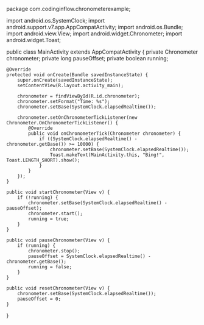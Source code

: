 package com.codinginflow.chronometerexample;

import android.os.SystemClock;
import android.support.v7.app.AppCompatActivity;
import android.os.Bundle;
import android.view.View;
import android.widget.Chronometer;
import android.widget.Toast;

public class MainActivity extends AppCompatActivity {
    private Chronometer chronometer;
    private long pauseOffset;
    private boolean running;

    @Override
    protected void onCreate(Bundle savedInstanceState) {
        super.onCreate(savedInstanceState);
        setContentView(R.layout.activity_main);

        chronometer = findViewById(R.id.chronometer);
        chronometer.setFormat("Time: %s");
        chronometer.setBase(SystemClock.elapsedRealtime());

        chronometer.setOnChronometerTickListener(new Chronometer.OnChronometerTickListener() {
            @Override
            public void onChronometerTick(Chronometer chronometer) {
                if ((SystemClock.elapsedRealtime() - chronometer.getBase()) >= 10000) {
                    chronometer.setBase(SystemClock.elapsedRealtime());
                    Toast.makeText(MainActivity.this, "Bing!", Toast.LENGTH_SHORT).show();
                }
            }
        });
    }

    public void startChronometer(View v) {
        if (!running) {
            chronometer.setBase(SystemClock.elapsedRealtime() - pauseOffset);
            chronometer.start();
            running = true;
        }
    }

    public void pauseChronometer(View v) {
        if (running) {
            chronometer.stop();
            pauseOffset = SystemClock.elapsedRealtime() - chronometer.getBase();
            running = false;
        }
    }

    public void resetChronometer(View v) {
        chronometer.setBase(SystemClock.elapsedRealtime());
        pauseOffset = 0;
    }
}
